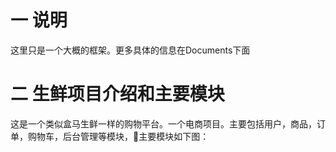 # 一 说明
这里只是一个大概的框架。更多具体的信息在Documents下面
# 二 生鲜项目介绍和主要模块
这是一个类似盒马生鲜一样的购物平台。一个电商项目。主要包括用户，商品，订单，购物车，后台管理等模块，主要模块如下图：
